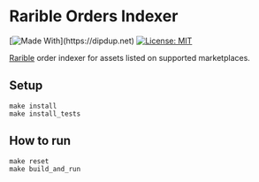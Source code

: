 # Rarible Orders Indexer

[![Made With](https://img.shields.io/badge/made%20with-dipdup-blue.svg?)](https://dipdup.net)
[![License: MIT](https://img.shields.io/badge/License-MIT-yellow.svg)](https://opensource.org/licenses/MIT)

[Rarible](https://rarible.com/) order indexer for assets listed on supported marketplaces.

## Setup
```
make install
make install_tests
```
## How to run

```commandline
make reset
make build_and_run
```
